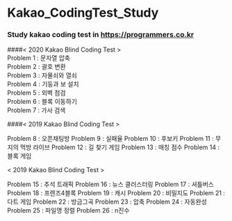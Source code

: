 # Kakao_CodingTest_Study   
   
### Study kakao coding test in https://programmers.co.kr   
   
   
####< 2020 Kakao Blind Coding Test >   
   Problem 1 : 문자열 압축   
   Problem 2 : 괄호 변환   
   Problem 3 : 자물쇠와 열쇠   
   Problem 4 : 기둥과 보 설치   
   Problem 5 : 외벽 점검   
   Problem 6 : 블록 이동하기   
   Problem 7 : 가사 검색   
   
   
####< 2019 Kakao Blind Coding Test >   

Problem 8 : 오픈채팅방
Problem 9 : 실패율
Problem 10 : 후보키
Problem 11 : 무지의 먹방 라이브
Problem 12 : 길 찾기 게임
Problem 13 : 매칭 점수
Problem 14 : 블록 게임


< 2019 Kakao Blind Coding Test >

Problem 15 : 추석 트래픽
Problem 16 : 뉴스 클러스터링
Problem 17 : 셔틀버스
Problem 18 : 프렌즈4블록
Problem 19 : 캐시
Problem 20 : 비밀지도
Problem 21 : 다트 게임
Problem 22 : 방금그곡
Problem 23 : 압축
Problem 24 : 자동완성
Problem 25 : 파일명 정렬
Problem 26 : n진수 
